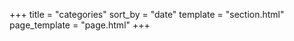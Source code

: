 +++
title = "categories"
sort_by = "date"
template = "section.html"
page_template = "page.html"
+++

